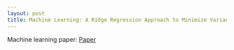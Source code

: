 ```yaml
---
layout: post
title: Machine Learning: A Ridge Regression Approach to Minimize Variance in Linear Regression
---
```


Machine learning paper: 
<a href="google.com">Paper</a>
